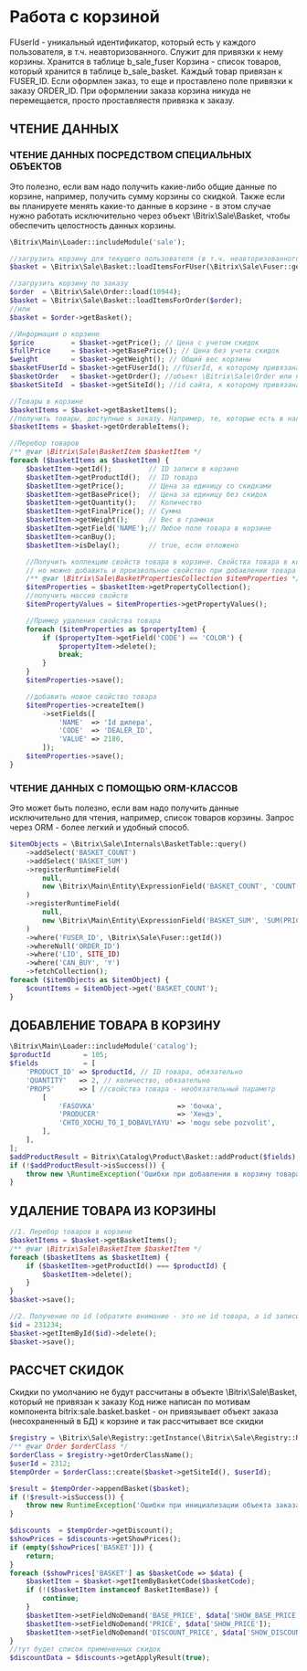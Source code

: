 # Работа с корзиной

FUserId - уникальный идентификатор, который есть у каждого пользователя, в т.ч. неавторизованного. Служит для привязки к нему корзины.
Хранится в таблице b_sale_fuser
Корзина - список товаров, который хранится в таблице b_sale_basket. Каждый товар привязан к FUSER_ID. Если оформлен заказ, то еще и
проставлено поле привязки к заказу ORDER_ID. При оформлении заказа корзина никуда не перемещается, просто проставляестя привязка к заказу.

## ЧТЕНИЕ ДАННЫХ
### ЧТЕНИЕ ДАННЫХ ПОСРЕДСТВОМ СПЕЦИАЛЬНЫХ ОБЪЕКТОВ
Это полезно, если вам надо получить какие-либо общие данные по корзине, например, получить сумму корзины со скидкой.
Также если вы планируете менять какие-то данные в корзине - в этом случае нужно работать исключительно через объект \Bitrix\Sale\Basket, чтобы обеспечить целостность данных корзины.
```php
\Bitrix\Main\Loader::includeModule('sale');

//загрузить корзину для текущего пользователя (в т.ч. неавторизованного)
$basket = \Bitrix\Sale\Basket::loadItemsForFUser(\Bitrix\Sale\Fuser::getId(), 's1');

//загрузить корзину по заказу
$order  = \Bitrix\Sale\Order::load(10944);
$basket = \Bitrix\Sale\Basket::loadItemsForOrder($order);
//или
$basket = $order->getBasket();

//Информация о корзине
$price         = $basket->getPrice(); // Цена с учетом скидок
$fullPrice     = $basket->getBasePrice(); // Цена без учета скидок
$weight        = $basket->getWeight(); // Общий вес корзины
$basketFUserId = $basket->getFUserId(); //fUserId, к которому привязана корзина
$basketOrder   = $basket->getOrder(); //объект \Bitrix\Sale\Order или null, если корзина не привязана заказу
$basketSiteId  = $basket->getSiteId(); //id сайта, к которому привязана корзина

//Товары в корзине
$basketItems = $basket->getBasketItems();
//получить товары, доступные к заказу. Например, те, которые есть в наличии, если не разрешено продавать товары не в наличии
$basketItems = $basket->getOrderableItems();

//Перебор товаров
/** @var \Bitrix\Sale\BasketItem $basketItem */
foreach ($basketItems as $basketItem) {
    $basketItem->getId();         // ID записи в корзине
    $basketItem->getProductId();  // ID товара
    $basketItem->getPrice();      // Цена за единицу со скидками
    $basketItem->getBasePrice();  // Цена за единицу без скидок
    $basketItem->getQuantity();   // Количество
    $basketItem->getFinalPrice(); // Сумма
    $basketItem->getWeight();     // Вес в граммах
    $basketItem->getField('NAME');// Любое поле товара в корзине
    $basketItem->canBuy();
    $basketItem->isDelay();       // true, если отложено

    //Получить коллекцию свойств товара в корзине. Cвойства товара в корзине не то же самое, что свойства товара в инофблоке. Это набор произвольных атрибутов. Обычно сюда копируются некоторые свойства инфоблока,
    // но можно добавить и произвольное свойство при добавлении товара в корзину
    /** @var \Bitrix\Sale\BasketPropertiesCollection $itemProperties */
    $itemProperties = $basketItem->getPropertyCollection();
    //получить массив свойств
    $itemPropertyValues = $itemProperties->getPropertyValues();

    //Пример удаления свойства товара
    foreach ($itemProperties as $propertyItem) {
        if ($propertyItem->getField('CODE') == 'COLOR') {
            $propertyItem->delete();
            break;
        }
    }
    $itemProperties->save();

    //добавить новое свойство товара
    $itemProperties->createItem()
        ->setFields([
            'NAME'  => 'Id дилера',
            'CODE'  => 'DEALER_ID',
            'VALUE' => 2180,
        ]);
    $itemProperties->save();
}
```
### ЧТЕНИЕ ДАННЫХ С ПОМОЩЬЮ ORM-КЛАССОВ
Это может быть полезно, если вам надо получить данные исключительно для чтения, например, список товаров корзины. Запрос через ORM - более легкий и удобный способ.
```php
$itemObjects = \Bitrix\Sale\Internals\BasketTable::query()
    ->addSelect('BASKET_COUNT')
    ->addSelect('BASKET_SUM')
    ->registerRuntimeField(
        null,
        new \Bitrix\Main\Entity\ExpressionField('BASKET_COUNT', 'COUNT(*)')
    )
    ->registerRuntimeField(
        null,
        new \Bitrix\Main\Entity\ExpressionField('BASKET_SUM', 'SUM(PRICE*QUANTITY)')
    )
    ->where('FUSER_ID', \Bitrix\Sale\Fuser::getId())
    ->whereNull('ORDER_ID')
    ->where('LID', SITE_ID)
    ->where('CAN_BUY', 'Y')
    ->fetchCollection();
foreach ($itemObjects as $itemObject) {
    $countItems = $itemObject->get('BASKET_COUNT');
}
```
## ДОБАВЛЕНИЕ ТОВАРА В КОРЗИНУ
```php
\Bitrix\Main\Loader::includeModule('catalog');
$productId        = 105;
$fields           = [
    'PRODUCT_ID' => $productId, // ID товара, обязательно
    'QUANTITY'   => 2, // количество, обязательно
    'PROPS'      => [ //свойства товара - необязательный параметр
        [
            'FASOVKA'                    => 'бочка',
            'PRODUCER'                   => 'Хендэ',
            'CHTO_XOCHU_TO_I_DOBAVLYAYU' => 'mogu sebe pozvolit',
        ],
    ],
];
$addProductResult = Bitrix\Catalog\Product\Basket::addProduct($fields);
if (!$addProductResult->isSuccess()) {
    throw new \RuntimeException('Ошибки при добавлении в корзину товара ID ' . $productId . ': ' . implode(', ', $addProductResult->getErrorMessages());
}
```
## УДАЛЕНИЕ ТОВАРА ИЗ КОРЗИНЫ
```php
//1. Перебор товаров в корзине
$basketItems = $basket->getBasketItems();
/** @var \Bitrix\Sale\BasketItem $basketItem */
foreach ($basketItems as $basketItem) {
    if ($basketItem->getProductId() === $productId) {
        $basketItem->delete();
    }
}
$basket->save();

//2. Получение по id (обратите внимание - это не id товара, а id записи в таблице b_sale_basket
$id = 231234;
$basket->getItemById($id)->delete();
$basket->save();
```
## РАССЧЕТ СКИДОК
Скидки по умолчанию не будут рассчитаны в объекте \Bitrix\Sale\Basket, который не привязан к заказу
Код ниже написан по мотивам компонента bitrix:sale.basket.basket - он привязывает объект заказа (несохраненный в БД) к корзине и так рассчитывает все скидки
```php
$registry = \Bitrix\Sale\Registry::getInstance(\Bitrix\Sale\Registry::REGISTRY_TYPE_ORDER);
/** @var Order $orderClass */
$orderClass = $registry->getOrderClassName();
$userId = 2312;
$tempOrder = $orderClass::create($basket->getSiteId(), $userId);

$result = $tempOrder->appendBasket($basket);
if (!$result->isSuccess()) {
    throw new RuntimeException('Ошибки при инициализации объекта заказа для корзины: ' . implode(', ', $result->getErrors()), 400);
}

$discounts  = $tempOrder->getDiscount();
$showPrices = $discounts->getShowPrices();
if (empty($showPrices['BASKET'])) {
    return;
}
foreach ($showPrices['BASKET'] as $basketCode => $data) {
    $basketItem = $basket->getItemByBasketCode($basketCode);
    if (!($basketItem instanceof BasketItemBase)) {
        continue;
    }
    $basketItem->setFieldNoDemand('BASE_PRICE', $data['SHOW_BASE_PRICE']);
    $basketItem->setFieldNoDemand('PRICE', $data['SHOW_PRICE']);
    $basketItem->setFieldNoDemand('DISCOUNT_PRICE', $data['SHOW_DISCOUNT']);
}
//тут будет список примененных скидок
$discountData = $discounts->getApplyResult(true);
```